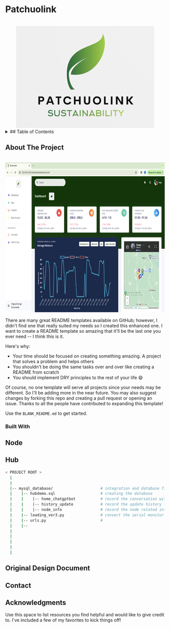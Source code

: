 # Patchuolink
<!-- PROJECT LOGO -->
<br />
<div align="center">
    <img src="hub/apps/static/assets/img/brand/patchoulink.png" alt="Logo" width="437" height="322">
  </a>
</div>


<details>
  <summary> ## Table of Contents</summary>
  <ol>
    <li>
      <a href="#about-the-project">About The Project</a>
      <ul>
        <li><a href="#built-with">Built With</a></li>
      </ul>
    </li>
    <li>
      <a href="#getting-started">Getting Started</a>
      <ul>
        <li><a href="#prerequisites">Prerequisites</a></li>
        <li><a href="#installation">Installation</a></li>
      </ul>
    </li>
    <li><a href="#usage">Usage</a></li>
    <li><a href="#roadmap">Roadmap</a></li>
    <li><a href="#contributing">Contributing</a></li>
    <li><a href="#license">License</a></li>
    <li><a href="#contact">Contact</a></li>
    <li><a href="#acknowledgments">Acknowledgments</a></li>
  </ol>
</details>



<!-- ABOUT THE PROJECT -->
## About The Project
<br />
<div align="center">
    <img src="hub/hub visualizer/website_dashboard_1.png" alt="Logo" width="756" height="473">
  </a>
</div>

There are many great README templates available on GitHub; however, I didn't find one that really suited my needs so I created this enhanced one. I want to create a README template so amazing that it'll be the last one you ever need -- I think this is it.

Here's why:
* Your time should be focused on creating something amazing. A project that solves a problem and helps others
* You shouldn't be doing the same tasks over and over like creating a README from scratch
* You should implement DRY principles to the rest of your life :smile:

Of course, no one template will serve all projects since your needs may be different. So I'll be adding more in the near future. You may also suggest changes by forking this repo and creating a pull request or opening an issue. Thanks to all the people have contributed to expanding this template!

Use the `BLANK_README.md` to get started.




### Built With
## Node

## Hub
```bash
< PROJECT ROOT >
  |
  |
  |-- mysql_database/                     # integration and database file
  |    |-- hubdemo.sql                    # creating the database
  |    |    |-- home_chatgptbot           # record the conversation with openai api chatbot
  |    |    |-- history_update            # record the update history for each round for all the nodes
  |    |    |-- node_info                 # record the node related information, like geographical location and last update time...
  |    |-- loading_ver3.py                # convert the serial monitor data in arduino to SQL database, with simple cleaning and query within
  |    |-- urls.py                        #
  |    |-- 
  |
  |
  |
  |
  |
```
## Original Design Document




## Contact


## Acknowledgments
Use this space to list resources you find helpful and would like to give credit to. I've included a few of my favorites to kick things off!



